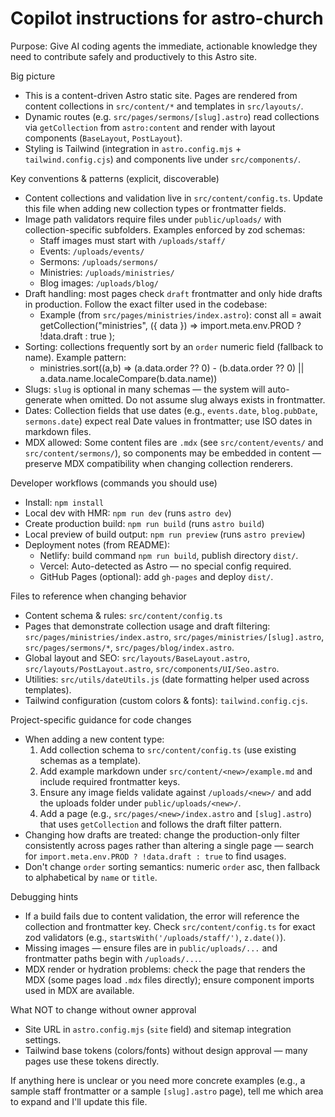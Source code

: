 # Copilot instructions for astro-church

Purpose: Give AI coding agents the immediate, actionable knowledge they need to contribute safely and productively to this Astro site.

Big picture

- This is a content-driven Astro static site. Pages are rendered from content collections in `src/content/*` and templates in `src/layouts/`.
- Dynamic routes (e.g. `src/pages/sermons/[slug].astro`) read collections via `getCollection` from `astro:content` and render with layout components (`BaseLayout`, `PostLayout`).
- Styling is Tailwind (integration in `astro.config.mjs` + `tailwind.config.cjs`) and components live under `src/components/`.

Key conventions & patterns (explicit, discoverable)

- Content collections and validation live in `src/content/config.ts`. Update this file when adding new collection types or frontmatter fields.
- Image path validators require files under `public/uploads/` with collection-specific subfolders. Examples enforced by zod schemas:
  - Staff images must start with `/uploads/staff/`
  - Events: `/uploads/events/`
  - Sermons: `/uploads/sermons/`
  - Ministries: `/uploads/ministries/`
  - Blog images: `/uploads/blog/`
- Draft handling: most pages check `draft` frontmatter and only hide drafts in production. Follow the exact filter used in the codebase:
  - Example (from `src/pages/ministries/index.astro`):
    const all = await getCollection("ministries", ({ data }) =>
    import.meta.env.PROD ? !data.draft : true
    );
- Sorting: collections frequently sort by an `order` numeric field (fallback to name). Example pattern:
  - ministries.sort((a,b) => (a.data.order ?? 0) - (b.data.order ?? 0) || a.data.name.localeCompare(b.data.name))
- Slugs: `slug` is optional in many schemas — the system will auto-generate when omitted. Do not assume slug always exists in frontmatter.
- Dates: Collection fields that use dates (e.g., `events.date`, `blog.pubDate`, `sermons.date`) expect real Date values in frontmatter; use ISO dates in markdown files.
- MDX allowed: Some content files are `.mdx` (see `src/content/events/` and `src/content/sermons/`), so components may be embedded in content — preserve MDX compatibility when changing collection renderers.

Developer workflows (commands you should use)

- Install: `npm install`
- Local dev with HMR: `npm run dev` (runs `astro dev`)
- Create production build: `npm run build` (runs `astro build`)
- Local preview of build output: `npm run preview` (runs `astro preview`)
- Deployment notes (from README):
  - Netlify: build command `npm run build`, publish directory `dist/`.
  - Vercel: Auto-detected as Astro — no special config required.
  - GitHub Pages (optional): add `gh-pages` and deploy `dist/`.

Files to reference when changing behavior

- Content schema & rules: `src/content/config.ts`
- Pages that demonstrate collection usage and draft filtering: `src/pages/ministries/index.astro`, `src/pages/ministries/[slug].astro`, `src/pages/sermons/*`, `src/pages/blog/index.astro`.
- Global layout and SEO: `src/layouts/BaseLayout.astro`, `src/layouts/PostLayout.astro`, `src/components/UI/Seo.astro`.
- Utilities: `src/utils/dateUtils.js` (date formatting helper used across templates).
- Tailwind configuration (custom colors & fonts): `tailwind.config.cjs`.

Project-specific guidance for code changes

- When adding a new content type:
  1. Add collection schema to `src/content/config.ts` (use existing schemas as a template).
  2. Add example markdown under `src/content/<new>/example.md` and include required frontmatter keys.
  3. Ensure any image fields validate against `/uploads/<new>/` and add the uploads folder under `public/uploads/<new>/`.
  4. Add a page (e.g., `src/pages/<new>/index.astro` and `[slug].astro`) that uses `getCollection` and follows the draft filter pattern.
- Changing how drafts are treated: change the production-only filter consistently across pages rather than altering a single page — search for `import.meta.env.PROD ? !data.draft : true` to find usages.
- Don't change `order` sorting semantics: numeric `order` asc, then fallback to alphabetical by `name` or `title`.

Debugging hints

- If a build fails due to content validation, the error will reference the collection and frontmatter key. Check `src/content/config.ts` for exact zod validators (e.g., `startsWith('/uploads/staff/')`, `z.date()`).
- Missing images — ensure files are in `public/uploads/...` and frontmatter paths begin with `/uploads/...`.
- MDX render or hydration problems: check the page that renders the MDX (some pages load `.mdx` files directly); ensure component imports used in MDX are available.

What NOT to change without owner approval

- Site URL in `astro.config.mjs` (`site` field) and sitemap integration settings.
- Tailwind base tokens (colors/fonts) without design approval — many pages use these tokens directly.

If anything here is unclear or you need more concrete examples (e.g., a sample staff frontmatter or a sample `[slug].astro` page), tell me which area to expand and I'll update this file.
